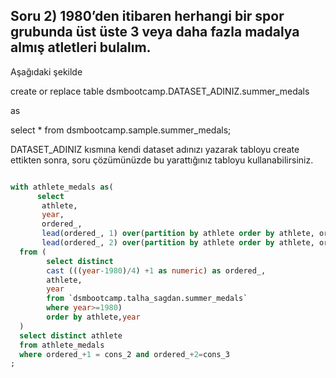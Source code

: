 ## Soru 2) 1980’den itibaren herhangi bir spor grubunda üst üste 3 veya daha fazla madalya almış atletleri bulalım.

Aşağıdaki şekilde

create or replace table dsmbootcamp.DATASET_ADINIZ.summer_medals

as

select * from dsmbootcamp.sample.summer_medals;

DATASET_ADINIZ kısmına kendi dataset adınızı yazarak tabloyu create ettikten sonra, soru çözümünüzde bu yarattığınız tabloyu kullanabilirsiniz.

```SQL

with athlete_medals as(
      select 
       athlete,
       year,
       ordered_,
       lead(ordered_, 1) over(partition by athlete order by athlete, ordered_) as cons_2,
       lead(ordered_, 2) over(partition by athlete order by athlete, ordered_) as cons_3,
  from (
        select distinct
        cast (((year-1980)/4) +1 as numeric) as ordered_,
        athlete,
        year
        from `dsmbootcamp.talha_sagdan.summer_medals`
        where year>=1980)
        order by athlete,year
  )
  select distinct athlete
  from athlete_medals
  where ordered_+1 = cons_2 and ordered_+2=cons_3
;

```
